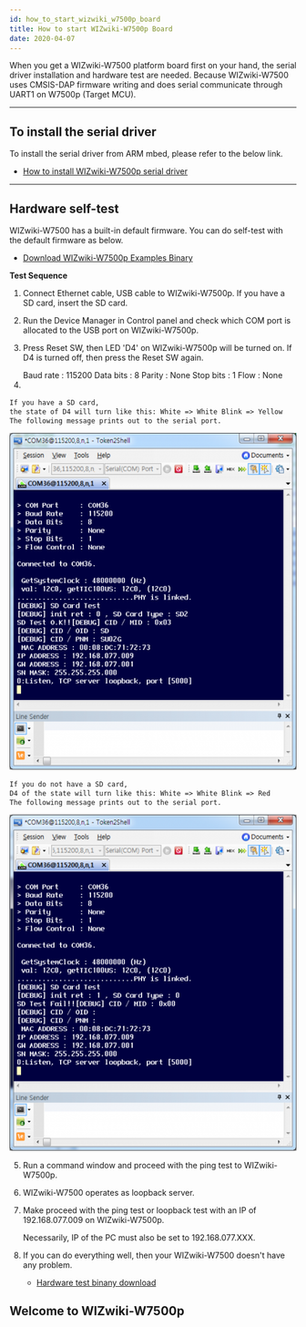 ```yaml
---
id: how_to_start_wizwiki_w7500p_board
title: How to start WIZwiki-W7500p Board
date: 2020-04-07
---
```


When you get a WIZwiki-W7500 platform board first on your hand, the
serial driver installation and hardware test are needed. Because
WIZwiki-W7500 uses CMSIS-DAP firmware writing and does serial
communicate through UART1 on W7500p (Target MCU).  

-----

## To install the serial driver

To install the serial driver from ARM mbed, please refer to the below
link.

   * [How to install WIZwiki-W7500p serial driver](ow_to_install_wizwiki_w7500p_serial_driver)

-----

## Hardware self-test

WIZwiki-W7500 has a built-in default firmware. You can do self-test with the default firmware as below.

   * [Download WIZwiki-W7500p Examples Binary](Download_WIZwiki_W7500_Examples_Binary.md)

**Test Sequence**

1. Connect Ethernet cable, USB cable to WIZwiki-W7500p. If you have a SD
card, insert the SD card.

2. Run the Device Manager in Control panel and check which COM port is
allocated to the USB port on WIZwiki-W7500p.

3. Press Reset SW, then LED 'D4' on WIZwiki-W7500p will be turned on. If
D4 is turned off, then press the Reset SW again.

    <Serial setting>
    Baud rate : 115200
    Data bits : 8
    Parity : None
    Stop bits : 1
    Flow : None
    
4.

    If you have a SD card,
    the state of D4 will turn like this: White => White Blink => Yellow
    The following message prints out to the serial port.

![Messages in case of a SD card inserted](/img/products/w7500/overview/wizwiki_serial_ok.png)

    If you do not have a SD card,
    D4 of the state will turn like this: White => White Blink => Red
    The following message prints out to the serial port.

![Message in case of a SD card not inserted](/img/products/w7500/overview/wizwiki_serial_sdcard.png)

5. Run a command window and proceed with the ping test to
WIZwiki-W7500p.

6. WIZwiki-W7500 operates as loopback server.

7. Make proceed with the ping test or loopback test with an IP of
192.168.077.009 on WIZwiki-W7500p.

    Necessarily, IP of the PC must also be set to 192.168.077.XXX.

8. If you can do everything well, then your WIZwiki-W7500 doesn't have
any problem.

   * <a href="/img/products/w7500/overview/w7500x_wztoe_manu.zip" target="_blank">Hardware test binany download</a>



## Welcome to WIZwiki-W7500p
